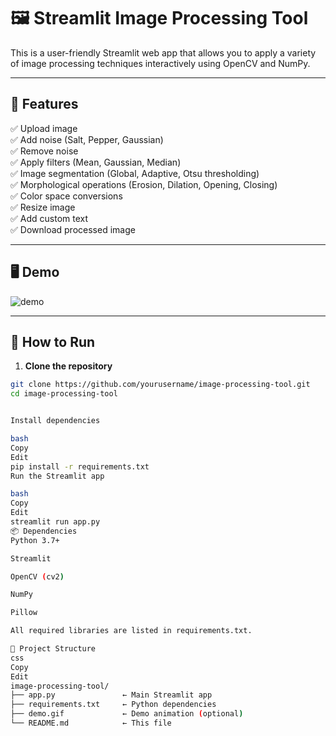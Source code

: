 # 🖼️ Streamlit Image Processing Tool

This is a user-friendly Streamlit web app that allows you to apply a variety of image processing techniques interactively using OpenCV and NumPy.

---

## 🚀 Features

✅ Upload image  
✅ Add noise (Salt, Pepper, Gaussian)  
✅ Remove noise  
✅ Apply filters (Mean, Gaussian, Median)  
✅ Image segmentation (Global, Adaptive, Otsu thresholding)  
✅ Morphological operations (Erosion, Dilation, Opening, Closing)  
✅ Color space conversions  
✅ Resize image  
✅ Add custom text  
✅ Download processed image  

---

## 🖥️ Demo

![demo](demo.gif)

---

## 🔧 How to Run

1. **Clone the repository**

```bash
git clone https://github.com/yourusername/image-processing-tool.git
cd image-processing-tool


Install dependencies

bash
Copy
Edit
pip install -r requirements.txt
Run the Streamlit app

bash
Copy
Edit
streamlit run app.py
📦 Dependencies
Python 3.7+

Streamlit

OpenCV (cv2)

NumPy

Pillow

All required libraries are listed in requirements.txt.

📂 Project Structure
css
Copy
Edit
image-processing-tool/
├── app.py               ← Main Streamlit app
├── requirements.txt     ← Python dependencies
├── demo.gif             ← Demo animation (optional)
└── README.md            ← This file
